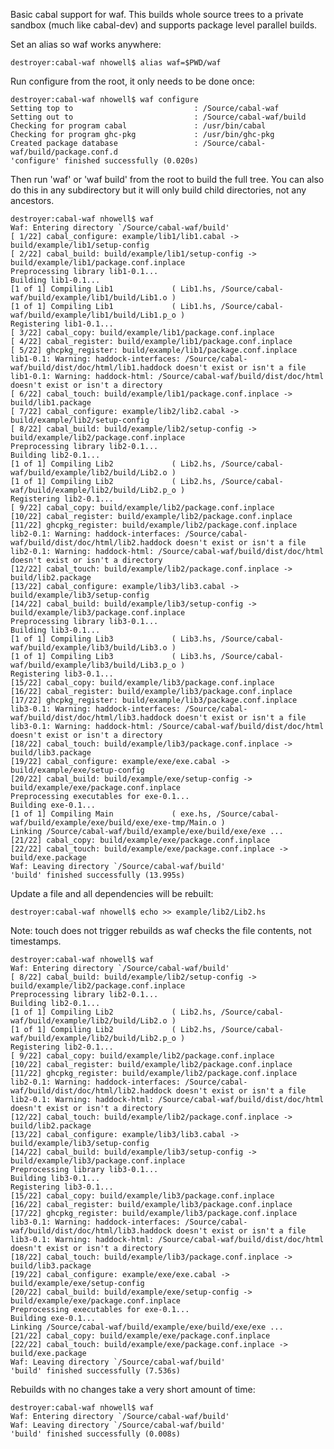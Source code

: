 Basic cabal support for waf. This builds whole source trees to a private sandbox (much like cabal-dev) and supports package level parallel builds.

Set an alias so waf works anywhere:

    destroyer:cabal-waf nhowell$ alias waf=$PWD/waf

Run configure from the root, it only needs to be done once:

    destroyer:cabal-waf nhowell$ waf configure
    Setting top to                           : /Source/cabal-waf 
    Setting out to                           : /Source/cabal-waf/build 
    Checking for program cabal               : /usr/bin/cabal 
    Checking for program ghc-pkg             : /usr/bin/ghc-pkg 
    Created package database                 : /Source/cabal-waf/build/package.conf.d 
    'configure' finished successfully (0.020s)

Then run 'waf' or 'waf build' from the root to build the full tree. You can also do this in any subdirectory but it will only build child directories, not any ancestors.

    destroyer:cabal-waf nhowell$ waf
    Waf: Entering directory `/Source/cabal-waf/build'
    [ 1/22] cabal_configure: example/lib1/lib1.cabal -> build/example/lib1/setup-config
    [ 2/22] cabal_build: build/example/lib1/setup-config -> build/example/lib1/package.conf.inplace
    Preprocessing library lib1-0.1...
    Building lib1-0.1...
    [1 of 1] Compiling Lib1             ( Lib1.hs, /Source/cabal-waf/build/example/lib1/build/Lib1.o )
    [1 of 1] Compiling Lib1             ( Lib1.hs, /Source/cabal-waf/build/example/lib1/build/Lib1.p_o )
    Registering lib1-0.1...
    [ 3/22] cabal_copy: build/example/lib1/package.conf.inplace
    [ 4/22] cabal_register: build/example/lib1/package.conf.inplace
    [ 5/22] ghcpkg_register: build/example/lib1/package.conf.inplace
    lib1-0.1: Warning: haddock-interfaces: /Source/cabal-waf/build/dist/doc/html/lib1.haddock doesn't exist or isn't a file
    lib1-0.1: Warning: haddock-html: /Source/cabal-waf/build/dist/doc/html doesn't exist or isn't a directory
    [ 6/22] cabal_touch: build/example/lib1/package.conf.inplace -> build/lib1.package
    [ 7/22] cabal_configure: example/lib2/lib2.cabal -> build/example/lib2/setup-config
    [ 8/22] cabal_build: build/example/lib2/setup-config -> build/example/lib2/package.conf.inplace
    Preprocessing library lib2-0.1...
    Building lib2-0.1...
    [1 of 1] Compiling Lib2             ( Lib2.hs, /Source/cabal-waf/build/example/lib2/build/Lib2.o )
    [1 of 1] Compiling Lib2             ( Lib2.hs, /Source/cabal-waf/build/example/lib2/build/Lib2.p_o )
    Registering lib2-0.1...
    [ 9/22] cabal_copy: build/example/lib2/package.conf.inplace
    [10/22] cabal_register: build/example/lib2/package.conf.inplace
    [11/22] ghcpkg_register: build/example/lib2/package.conf.inplace
    lib2-0.1: Warning: haddock-interfaces: /Source/cabal-waf/build/dist/doc/html/lib2.haddock doesn't exist or isn't a file
    lib2-0.1: Warning: haddock-html: /Source/cabal-waf/build/dist/doc/html doesn't exist or isn't a directory
    [12/22] cabal_touch: build/example/lib2/package.conf.inplace -> build/lib2.package
    [13/22] cabal_configure: example/lib3/lib3.cabal -> build/example/lib3/setup-config
    [14/22] cabal_build: build/example/lib3/setup-config -> build/example/lib3/package.conf.inplace
    Preprocessing library lib3-0.1...
    Building lib3-0.1...
    [1 of 1] Compiling Lib3             ( Lib3.hs, /Source/cabal-waf/build/example/lib3/build/Lib3.o )
    [1 of 1] Compiling Lib3             ( Lib3.hs, /Source/cabal-waf/build/example/lib3/build/Lib3.p_o )
    Registering lib3-0.1...
    [15/22] cabal_copy: build/example/lib3/package.conf.inplace
    [16/22] cabal_register: build/example/lib3/package.conf.inplace
    [17/22] ghcpkg_register: build/example/lib3/package.conf.inplace
    lib3-0.1: Warning: haddock-interfaces: /Source/cabal-waf/build/dist/doc/html/lib3.haddock doesn't exist or isn't a file
    lib3-0.1: Warning: haddock-html: /Source/cabal-waf/build/dist/doc/html doesn't exist or isn't a directory
    [18/22] cabal_touch: build/example/lib3/package.conf.inplace -> build/lib3.package
    [19/22] cabal_configure: example/exe/exe.cabal -> build/example/exe/setup-config
    [20/22] cabal_build: build/example/exe/setup-config -> build/example/exe/package.conf.inplace
    Preprocessing executables for exe-0.1...
    Building exe-0.1...
    [1 of 1] Compiling Main             ( exe.hs, /Source/cabal-waf/build/example/exe/build/exe/exe-tmp/Main.o )
    Linking /Source/cabal-waf/build/example/exe/build/exe/exe ...
    [21/22] cabal_copy: build/example/exe/package.conf.inplace
    [22/22] cabal_touch: build/example/exe/package.conf.inplace -> build/exe.package
    Waf: Leaving directory `/Source/cabal-waf/build'
    'build' finished successfully (13.995s)

Update a file and all dependencies will be rebuilt:

    destroyer:cabal-waf nhowell$ echo >> example/lib2/Lib2.hs 

Note: touch does not trigger rebuilds as waf checks the file contents, not timestamps.

    destroyer:cabal-waf nhowell$ waf
    Waf: Entering directory `/Source/cabal-waf/build'
    [ 8/22] cabal_build: build/example/lib2/setup-config -> build/example/lib2/package.conf.inplace
    Preprocessing library lib2-0.1...
    Building lib2-0.1...
    [1 of 1] Compiling Lib2             ( Lib2.hs, /Source/cabal-waf/build/example/lib2/build/Lib2.o )
    [1 of 1] Compiling Lib2             ( Lib2.hs, /Source/cabal-waf/build/example/lib2/build/Lib2.p_o )
    Registering lib2-0.1...
    [ 9/22] cabal_copy: build/example/lib2/package.conf.inplace
    [10/22] cabal_register: build/example/lib2/package.conf.inplace
    [11/22] ghcpkg_register: build/example/lib2/package.conf.inplace
    lib2-0.1: Warning: haddock-interfaces: /Source/cabal-waf/build/dist/doc/html/lib2.haddock doesn't exist or isn't a file
    lib2-0.1: Warning: haddock-html: /Source/cabal-waf/build/dist/doc/html doesn't exist or isn't a directory
    [12/22] cabal_touch: build/example/lib2/package.conf.inplace -> build/lib2.package
    [13/22] cabal_configure: example/lib3/lib3.cabal -> build/example/lib3/setup-config
    [14/22] cabal_build: build/example/lib3/setup-config -> build/example/lib3/package.conf.inplace
    Preprocessing library lib3-0.1...
    Building lib3-0.1...
    Registering lib3-0.1...
    [15/22] cabal_copy: build/example/lib3/package.conf.inplace
    [16/22] cabal_register: build/example/lib3/package.conf.inplace
    [17/22] ghcpkg_register: build/example/lib3/package.conf.inplace
    lib3-0.1: Warning: haddock-interfaces: /Source/cabal-waf/build/dist/doc/html/lib3.haddock doesn't exist or isn't a file
    lib3-0.1: Warning: haddock-html: /Source/cabal-waf/build/dist/doc/html doesn't exist or isn't a directory
    [18/22] cabal_touch: build/example/lib3/package.conf.inplace -> build/lib3.package
    [19/22] cabal_configure: example/exe/exe.cabal -> build/example/exe/setup-config
    [20/22] cabal_build: build/example/exe/setup-config -> build/example/exe/package.conf.inplace
    Preprocessing executables for exe-0.1...
    Building exe-0.1...
    Linking /Source/cabal-waf/build/example/exe/build/exe/exe ...
    [21/22] cabal_copy: build/example/exe/package.conf.inplace
    [22/22] cabal_touch: build/example/exe/package.conf.inplace -> build/exe.package
    Waf: Leaving directory `/Source/cabal-waf/build'
    'build' finished successfully (7.536s)

Rebuilds with no changes take a very short amount of time:

    destroyer:cabal-waf nhowell$ waf
    Waf: Entering directory `/Source/cabal-waf/build'
    Waf: Leaving directory `/Source/cabal-waf/build'
    'build' finished successfully (0.008s)

